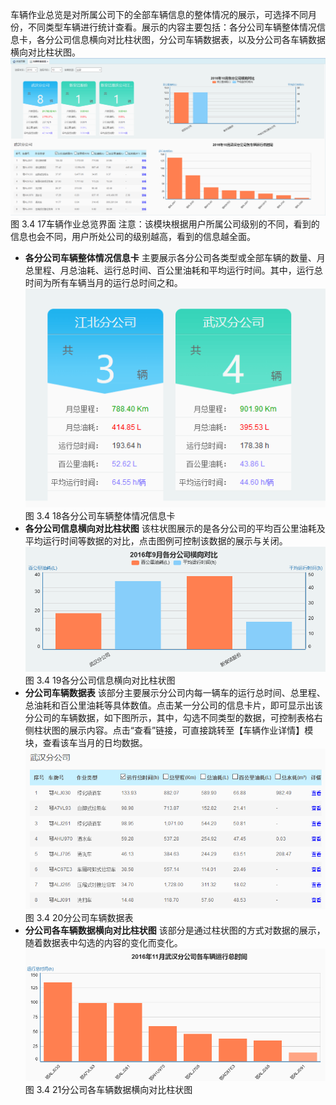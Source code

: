 车辆作业总览是对所属公司下的全部车辆信息的整体情况的展示，可选择不同月份，不同类型车辆进行统计查看。展示的内容主要包括：各分公司车辆整体情况信息卡，各分公司信息横向对比柱状图，分公司车辆数据表，以及分公司各车辆数据横向对比柱状图。
 ![](image/17.png)
图 3.4 17车辆作业总览界面
注意：该模块根据用户所属公司级别的不同，看到的信息也会不同，用户所处公司的级别越高，看到的信息越全面。

* **各分公司车辆整体情况信息卡**
主要展示各分公司各类型或全部车辆的数量、月总里程、月总油耗、运行总时间、百公里油耗和平均运行时间。其中，运行总时间为所有车辆当月的运行总时间之和。
 ![](image/18.png)
	图 3.4 18各分公司车辆整体情况信息卡
* **各分公司信息横向对比柱状图**
	该柱状图展示的是各分公司的平均百公里油耗及平均运行时间等数据的对比，点击图例可控制该数据的展示与关闭。
 ![](image/19.png)
	图 3.4 19各分公司信息横向对比柱状图
* **分公司车辆数据表**
	该部分主要展示分公司内每一辆车的运行总时间、总里程、总油耗和百公里油耗等具体数值。点击某一分公司的信息卡片，即可显示出该分公司的车辆数据，如下图所示，其中，勾选不同类型的数据，可控制表格右侧柱状图的展示内容。点击“查看”链接，可直接跳转至【车辆作业详情】模块，查看该车当月的日均数据。
 ![](image/20.png)
	图 3.4 20分公司车辆数据表
* **分公司各车辆数据横向对比柱状图**
	该部分是通过柱状图的方式对数据的展示，随着数据表中勾选的内容的变化而变化。
 ![](image/21.png)
	图 3.4 21分公司各车辆数据横向对比柱状图

